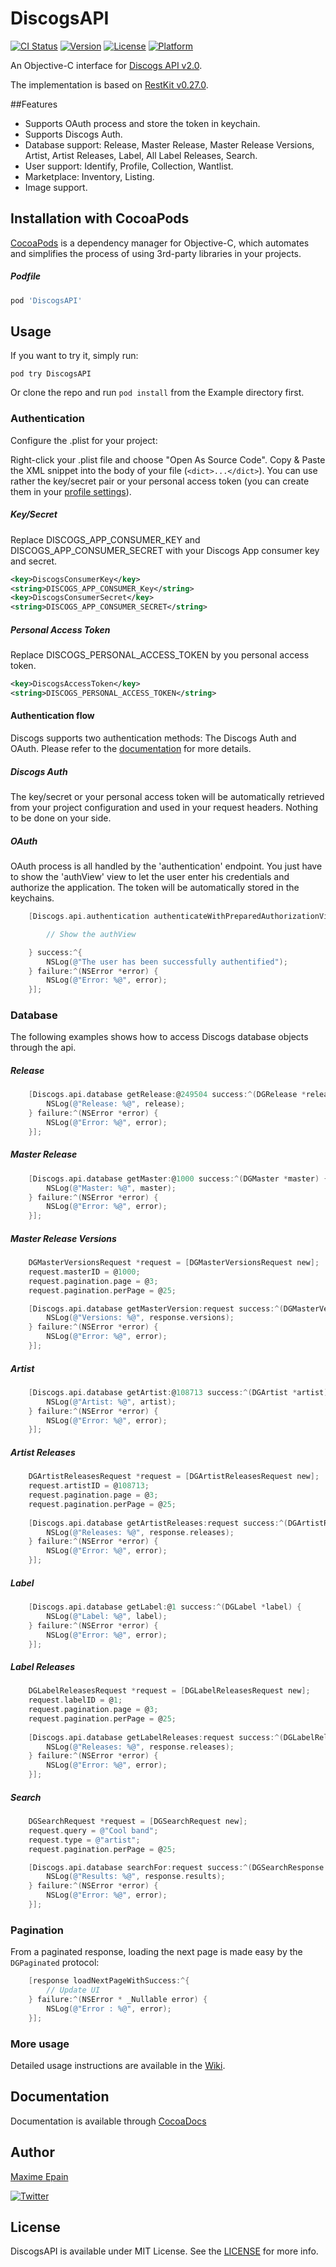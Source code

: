 # DiscogsAPI

[![CI Status](http://img.shields.io/travis/maxep/DiscogsAPI.svg?style=flat)](https://travis-ci.org/maxep/DiscogsAPI)
[![Version](https://img.shields.io/cocoapods/v/DiscogsAPI.svg?style=flat)](http://cocoadocs.org/docsets/DiscogsAPI)
[![License](https://img.shields.io/cocoapods/l/DiscogsAPI.svg?style=flat)](http://cocoadocs.org/docsets/DiscogsAPI)
[![Platform](https://img.shields.io/cocoapods/p/DiscogsAPI.svg?style=flat)](http://cocoadocs.org/docsets/DiscogsAPI)

An Objective-C interface for [Discogs API v2.0](http://www.discogs.com/developers/).

The implementation is based on [RestKit v0.27.0](https://github.com/RestKit/RestKit).

##Features
- Supports OAuth process and store the token in keychain.
- Supports Discogs Auth.
- Database support: Release, Master Release, Master Release Versions, Artist, Artist Releases, Label, All Label Releases, Search.
- User support: Identify, Profile, Collection, Wantlist.
- Marketplace: Inventory, Listing.
- Image support.

## Installation with CocoaPods

[CocoaPods](http://cocoapods.org) is a dependency manager for Objective-C, which automates and simplifies the process of using 3rd-party libraries in your projects.

##### Podfile

```ruby
pod 'DiscogsAPI'
```

## Usage

If you want to try it, simply run:

```
pod try DiscogsAPI
```
Or clone the repo and run ```pod install``` from the Example directory first.

### Authentication

Configure the .plist for your project:

Right-click your .plist file and choose "Open As Source Code".
Copy & Paste the XML snippet into the body of your file (`<dict>...</dict>`). You can use rather the key/secret pair or your personal access token (you can create them in your [profile settings](https://www.discogs.com/settings/developers)).

##### Key/Secret

Replace DISCOGS_APP_CONSUMER_KEY and DISCOGS_APP_CONSUMER_SECRET with your Discogs App consumer key and secret. 

```xml
<key>DiscogsConsumerKey</key>
<string>DISCOGS_APP_CONSUMER_Key</string>
<key>DiscogsConsumerSecret</key>
<string>DISCOGS_APP_CONSUMER_SECRET</string>
```

##### Personal Access Token

Replace DISCOGS_PERSONAL_ACCESS_TOKEN by you personal access token. 

```xml
<key>DiscogsAccessToken</key>
<string>DISCOGS_PERSONAL_ACCESS_TOKEN</string>
```
#### Authentication flow

Discogs supports two authentication methods: The Discogs Auth and OAuth. Please refer to the [documentation](http://www.discogs.com/developers/#page:authentication) for more details.

##### Discogs Auth

The key/secret or your personal access token will be automatically retrieved from your project configuration and used in your request headers. Nothing to be done on your side.

##### OAuth

OAuth process is all handled by the 'authentication' endpoint. You just have to show the 'authView' view to let the user enter his credentials and authorize the application. The token will be automatically stored in the keychains.

```objective-c
    [Discogs.api.authentication authenticateWithPreparedAuthorizationViewHandler:^(UIView *authView) {

        // Show the authView

    } success:^{
        NSLog(@"The user has been successfully authentified");
    } failure:^(NSError *error) {
        NSLog(@"Error: %@", error);
    }];
```

### Database

The following examples shows how to access Discogs database objects through the api.

##### Release

```objective-c
    [Discogs.api.database getRelease:@249504 success:^(DGRelease *release) {
        NSLog(@"Release: %@", release);
    } failure:^(NSError *error) {
        NSLog(@"Error: %@", error);
    }];
```

##### Master Release

```objective-c
    [Discogs.api.database getMaster:@1000 success:^(DGMaster *master) {
        NSLog(@"Master: %@", master);
    } failure:^(NSError *error) {
        NSLog(@"Error: %@", error);
    }];
```
##### Master Release Versions

```objective-c
    DGMasterVersionsRequest *request = [DGMasterVersionsRequest new];
    request.masterID = @1000;
    request.pagination.page = @3;
    request.pagination.perPage = @25;

    [Discogs.api.database getMasterVersion:request success:^(DGMasterVersionsResponse *response) {
        NSLog(@"Versions: %@", response.versions);
    } failure:^(NSError *error) {
        NSLog(@"Error: %@", error);
    }];
```
##### Artist

```objective-c
    [Discogs.api.database getArtist:@108713 success:^(DGArtist *artist) {
        NSLog(@"Artist: %@", artist);
    } failure:^(NSError *error) {
        NSLog(@"Error: %@", error);
    }];
```
##### Artist Releases

```objective-c
    DGArtistReleasesRequest *request = [DGArtistReleasesRequest new];
    request.artistID = @108713;
    request.pagination.page = @3;
    request.pagination.perPage = @25;
    
    [Discogs.api.database getArtistReleases:request success:^(DGArtistReleasesResponse *response) {
        NSLog(@"Releases: %@", response.releases);
    } failure:^(NSError *error) {
        NSLog(@"Error: %@", error);
    }];
```
##### Label

```objective-c
    [Discogs.api.database getLabel:@1 success:^(DGLabel *label) {
        NSLog(@"Label: %@", label);
    } failure:^(NSError *error) {
        NSLog(@"Error: %@", error);
    }];
```

##### Label Releases

```objective-c
    DGLabelReleasesRequest *request = [DGLabelReleasesRequest new];
    request.labelID = @1;
    request.pagination.page = @3;
    request.pagination.perPage = @25;
    
    [Discogs.api.database getLabelReleases:request success:^(DGLabelReleasesResponse *response) {
        NSLog(@"Releases: %@", response.releases);
    } failure:^(NSError *error) {
        NSLog(@"Error: %@", error);
    }];
```
##### Search

```objective-c
    DGSearchRequest *request = [DGSearchRequest new];
    request.query = @"Cool band";
    request.type = @"artist";
    request.pagination.perPage = @25;

    [Discogs.api.database searchFor:request success:^(DGSearchResponse *response) {
        NSLog(@"Results: %@", response.results);
    } failure:^(NSError *error) {
        NSLog(@"Error: %@", error);
    }];
```

### Pagination

From a paginated response, loading the next page is made easy by the `DGPaginated` protocol:

```objective-c
    [response loadNextPageWithSuccess:^{
        // Update UI
    } failure:^(NSError * _Nullable error) {
        NSLog(@"Error : %@", error);
    }];
```

### More usage

Detailed usage instructions are available in the [Wiki](https://github.com/maxep/DiscogsAPI/wiki).

## Documentation

Documentation is available through [CocoaDocs](http://cocoadocs.org/docsets/DiscogsAPI)

## Author

[Maxime Epain](http://maxep.github.io)

[![Twitter](https://img.shields.io/badge/twitter-%40MaximeEpain-blue.svg?style=flat)](https://twitter.com/MaximeEpain)

## License

DiscogsAPI is available under MIT License. See the [LICENSE](LICENSE) for more info.
